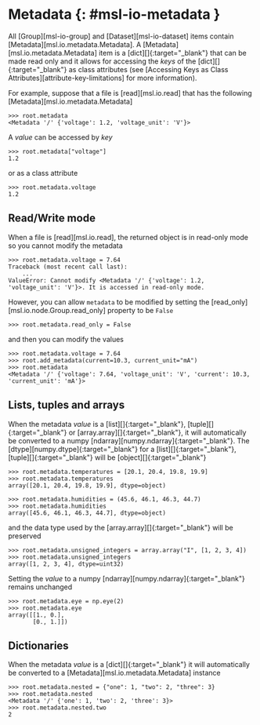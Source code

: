 # Metadata {: #msl-io-metadata }

All [Group][msl-io-group] and [Dataset][msl-io-dataset] items contain [Metadata][msl.io.metadata.Metadata]. A [Metadata][msl.io.metadata.Metadata] item is a [dict][]{:target="_blank"} that can be made read only and it allows for accessing the *keys* of the [dict][]{:target="_blank"} as class attributes (see [Accessing Keys as Class Attributes][attribute-key-limitations] for more information).

For example, suppose that a file is [read][msl.io.read] that has the following [Metadata][msl.io.metadata.Metadata]

<!-- invisible-code-block: pycon
>>> import array
>>> import numpy as np
>>> from msl.io import JSONWriter
>>> root = JSONWriter()
>>> root.add_metadata(voltage=1.2)
>>> root.add_metadata(voltage_unit='V')
>>> root.read_only = True

-->

```pycon
>>> root.metadata
<Metadata '/' {'voltage': 1.2, 'voltage_unit': 'V'}>

```

A *value* can be accessed by *key*

```pycon
>>> root.metadata["voltage"]
1.2

```

or as a class attribute

```pycon
>>> root.metadata.voltage
1.2

```

## Read/Write mode

When a file is [read][msl.io.read], the returned object is in read-only mode so you cannot modify the metadata

```pycon
>>> root.metadata.voltage = 7.64
Traceback (most recent call last):
    ...
ValueError: Cannot modify <Metadata '/' {'voltage': 1.2, 'voltage_unit': 'V'}>. It is accessed in read-only mode.

```

However, you can allow `metadata` to be modified by setting the [read_only][msl.io.node.Group.read_only] property to be `False`

```pycon
>>> root.metadata.read_only = False

```

and then you can modify the values

```pycon
>>> root.metadata.voltage = 7.64
>>> root.add_metadata(current=10.3, current_unit="mA")
>>> root.metadata
<Metadata '/' {'voltage': 7.64, 'voltage_unit': 'V', 'current': 10.3, 'current_unit': 'mA'}>

```

## Lists, tuples and arrays

When the metadata *value* is a [list][]{:target="_blank"}, [tuple][]{:target="_blank"} or [array.array][]{:target="_blank"}, it will automatically be converted to a numpy [ndarray][numpy.ndarray]{:target="_blank"}. The [dtype][numpy.dtype]{:target="_blank"} for a [list][]{:target="_blank"}, [tuple][]{:target="_blank"} will be [object][]{:target="_blank"}

```pycon
>>> root.metadata.temperatures = [20.1, 20.4, 19.8, 19.9]
>>> root.metadata.temperatures
array([20.1, 20.4, 19.8, 19.9], dtype=object)

```
```pycon
>>> root.metadata.humidities = (45.6, 46.1, 46.3, 44.7)
>>> root.metadata.humidities
array([45.6, 46.1, 46.3, 44.7], dtype=object)

```

and the data type used by the [array.array][]{:target="_blank"} will be preserved

```pycon
>>> root.metadata.unsigned_integers = array.array("I", [1, 2, 3, 4])
>>> root.metadata.unsigned_integers
array([1, 2, 3, 4], dtype=uint32)

```

Setting the *value* to a numpy [ndarray][numpy.ndarray]{:target="_blank"} remains unchanged

```pycon
>>> root.metadata.eye = np.eye(2)
>>> root.metadata.eye
array([[1., 0.],
       [0., 1.]])

```

## Dictionaries

When the metadata *value* is a [dict][]{:target="_blank"} it will automatically be converted to a [Metadata][msl.io.metadata.Metadata] instance

```pycon
>>> root.metadata.nested = {"one": 1, "two": 2, "three": 3}
>>> root.metadata.nested
<Metadata '/' {'one': 1, 'two': 2, 'three': 3}>
>>> root.metadata.nested.two
2

```
